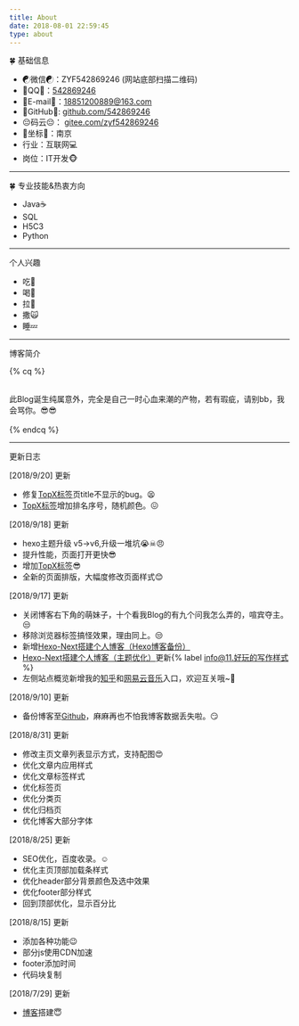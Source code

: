 ```yaml
---
title: About
date: 2018-08-01 22:59:45
type: about
---
```


<div class='about-page'>
<div class="note default no-icon"><p>🍀 基础信息</p></div>

- ☯微信☯：ZYF542869246 (网站底部扫描二维码)
- 🐧QQ🐧：<a href="tencent://AddContact/?fromId=45&fromSubId=1&subcmd=all&uin=542869246&website=www.oicqzone.com">542869246</a>
- 📧E-mail📧：18851200889@163.com
- 😤GitHub😤: [github.com/542869246](http://github.com/542869246 "github.com/542869246")
- 😔码云😔： [gitee.com/zyf542869246](https://gitee.com/zyf542869246 "gitee.com/zyf542869246")
- 🚀坐标🚀：南京
- 行业：互联网💻
- 岗位：IT开发🐵

<hr>
<div class="note default no-icon"><p>🍀 专业技能&amp;热衷方向</p></div>

- Java☕
- SQL
- H5C3
- Python

<hr>
<div class="note default no-icon"><p>个人兴趣</p></div>

- 吃🍗
- 喝🍹
- 拉💩
- 撒🙀
- 睡💤

<hr>
<div class="note default no-icon"><p>博客简介</p></div>

{% cq %}

<br/>
此Blog诞生纯属意外，完全是自己一时心血来潮的产物，若有瑕疵，请别bb，我会骂你。😎😎
<br/>
<br/>
{% endcq %}

<hr>
<div class="note default no-icon"><p>更新日志</p></div>

<div class="note success"><p>[2018/9/20] 更新</p></div>

- 修复[TopX标签](https://yfzhou.coding.me/top/)页title不显示的bug。😫
- [TopX标签](https://yfzhou.coding.me/top/)增加排名序号，随机颜色。😖

<div class="note success"><p>[2018/9/18] 更新</p></div>

- hexo主题升级 v5->v6,升级一堆坑😭☠😠
- 提升性能，页面打开更快😎
- 增加[TopX标签](https://yfzhou.coding.me/top/)😎
- 全新的页面排版，大幅度修改页面样式😊

<div class="note success"><p>[2018/9/17] 更新</p></div>

- 关闭博客右下角的萌妹子，十个看我Blog的有九个问我怎么弄的，喧宾夺主。😒
- 移除浏览器标签搞怪效果，理由同上。😒
- 新增[Hexo-Next搭建个人博客（Hexo博客备份）](https://yfzhou.coding.me/2018/09/17/Hexo-Next%E6%90%AD%E5%BB%BA%E4%B8%AA%E4%BA%BA%E5%8D%9A%E5%AE%A2%EF%BC%88Hexo%E5%8D%9A%E5%AE%A2%E5%A4%87%E4%BB%BD%EF%BC%89/)
- [Hexo-Next搭建个人博客（主题优化）](https://yfzhou.coding.me/2018/08/27/Hexo-Next%E6%90%AD%E5%BB%BA%E4%B8%AA%E4%BA%BA%E5%8D%9A%E5%AE%A2%EF%BC%88%E4%B8%BB%E9%A2%98%E4%BC%98%E5%8C%96%EF%BC%89/)更新{% label info@11.好玩的写作样式 %}
- 左侧站点概览新增我的[知乎](https://www.zhihu.com/people/yu-sui-58/activities)和[网易云音乐](https://music.163.com/#/user/home?id=343583524)入口，欢迎互关哦~😤

<div class="note success"><p>[2018/9/10] 更新</p></div>

- 备份博客至[Github](https://github.com/542869246)，麻麻再也不怕我博客数据丢失啦。😏

<div class="note success"><p>[2018/8/31] 更新</p></div>

- 修改主页文章列表显示方式，支持配图😍
- 优化文章内应用样式
- 优化文章标签样式
- 优化标签页
- 优化分类页
- 优化归档页
- 优化博客大部分字体

<div class="note success"><p>[2018/8/25] 更新</p></div>

- SEO优化，百度收录。☺
- 优化主页顶部加载条样式
- 优化header部分背景颜色及选中效果
- 优化footer部分样式
- 回到顶部优化，显示百分比

<div class="note success"><p>[2018/8/15] 更新</p></div>

- 添加各种功能😉
- 部分js使用CDN加速
- footer添加时间
- 代码块复制

<div class="note success"><p>[2018/7/29] 更新</p></div>

- [博客](https://yfzhou.coding.me/)搭建😇

</div>
